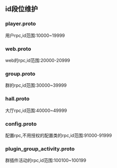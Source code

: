## id段位维护

### player.proto
用户rpc,id范围:10000~19999

### web.proto
web的rpc,id范围:20000-20999

### group.proto
群的rpc,id范围:30000~39999

### hall.proto
大厅rpc,id范围:40000~49999

### config.proto
配置rpc,不用授权的配置类的rpc,id范围:91000-91999

### plugin_group_activity.proto
群插件活动的rpc,id范围:100100~100199